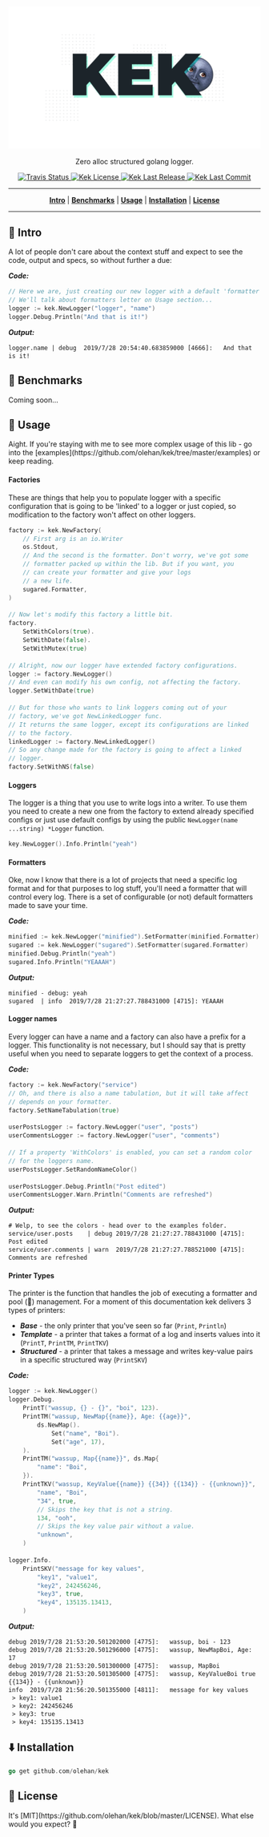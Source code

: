 <p align="center">
    <a href="https://github.com/olehan/kek">
        <img alt="Kek Logo" src="https://raw.githubusercontent.com/olehan/logo/master/kek.png" width="546">
    </a>
</p>

<p align="center">
    Zero alloc structured golang logger.
</p>

<p align="center">
    <a href="https://travis-ci.org/olehan/kek">
        <img alt="Travis Status" src="https://travis-ci.org/olehan/kek.svg?branch=master">
    </a>
    <a href="https://github.com/olehan/kek/blob/master/LICENSE">
        <img alt="Kek License" src="https://img.shields.io/github/license/mashape/apistatus.svg">
    </a>
    <a href="https://github.com/olehan/kek/releases">
        <img alt="Kek Last Release" src="https://img.shields.io/github/release-date/olehan/kek">
    </a>
    <a href="https://github.com/olehan/kek/releases">
        <img alt="Kek Last Commit" src="https://img.shields.io/github/last-commit/olehan/kek">
    </a>
</p>

----

<p align="center">
    <strong><a href="#intro">Intro</a></strong>
    |
    <strong><a href="#benchmarks">Benchmarks</a></strong>
    |
    <strong><a href="#usage">Usage</a></strong>
    |
    <strong><a href="#installation">Installation</a></strong>
    |
    <strong><a href="#license">License</a></strong>
</p>

----

<h2 id="intro">🌚 Intro</h2>
A lot of people don't care about the context stuff and expect to see the code,
output and specs, so without further a due:

***Code:***
```go
// Here we are, just creating our new logger with a default 'formatter'.
// We'll talk about formatters letter on Usage section...
logger := kek.NewLogger("logger", "name")
logger.Debug.Println("And that is it!")
```
***Output:***
```
logger.name | debug  2019/7/28 20:54:40.683859000 [4666]:   And that is it!
```

<h2 id="benchmarks">🏃 Benchmarks</h2>
Coming soon...

<h2 id="usage">🔧 Usage</h2>
Aight. If you're staying with me to see more complex usage of this lib - go into the
[examples](https://github.com/olehan/kek/tree/master/examples) or keep reading.

#### Factories
These are things that help you to populate logger with a specific configuration that
is going to be 'linked' to a logger or just copied, so modification to the factory won't
affect on other loggers.

```go
factory := kek.NewFactory(
    // First arg is an io.Writer
    os.Stdout,
    // And the second is the formatter. Don't worry, we've got some
    // formatter packed up within the lib. But if you want, you
    // can create your formatter and give your logs
    // a new life.
    sugared.Formatter,
)

// Now let's modify this factory a little bit.
factory.
    SetWithColors(true).
    SetWithDate(false).
    SetWithMutex(true)

// Alright, now our logger have extended factory configurations.
logger := factory.NewLogger()
// And even can modify his own config, not affecting the factory.
logger.SetWithDate(true)

// But for those who wants to link loggers coming out of your
// factory, we've got NewLinkedLogger func.
// It returns the same logger, except its configurations are linked
// to the factory.
linkedLogger := factory.NewLinkedLogger()
// So any change made for the factory is going to affect a linked
// logger.
factory.SetWithNS(false)
```

#### Loggers
The logger is a thing that you use to write logs into a writer.
To use them you need to create a new one from the factory to extend
already specified configs or just use default configs by using the
public `NewLogger(name ...string) *Logger` function.
```go
key.NewLogger().Info.Println("yeah")
```

#### Formatters
Oke, now I know that there is a lot of projects that need a specific
log format and for that purposes to log stuff, you'll need
a formatter that will control every log. There is a set of configurable
(or not) default formatters made to save your time.

***Code:***
```go
minified := kek.NewLogger("minified").SetFormatter(minified.Formatter)
sugared := kek.NewLogger("sugared").SetFormatter(sugared.Formatter)
minified.Debug.Println("yeah")
sugared.Info.Println("YEAAAH")
``` 
***Output:***
```
minified - debug: yeah
sugared  | info  2019/7/28 21:27:27.788431000 [4715]: YEAAAH
```

#### Logger names
Every logger can have a name and a factory can also have a prefix for
a logger. This functionality is not necessary, but I should say that
is pretty useful when you need to separate loggers to get the context
of a process.

***Code:***
```go
factory := kek.NewFactory("service")
// Oh, and there is also a name tabulation, but it will take affect
// depends on your formatter.
factory.SetNameTabulation(true)

userPostsLogger := factory.NewLogger("user", "posts")
userCommentsLogger := factory.NewLogger("user", "comments")

// If a property 'WithColors' is enabled, you can set a random color
// for the loggers name.
userPostsLogger.SetRandomNameColor()

userPostsLogger.Debug.Println("Post edited")
userCommentsLogger.Warn.Println("Comments are refreshed")
```

***Output:***
```
# Welp, to see the colors - head over to the examples folder.
service/user.posts    | debug 2019/7/28 21:27:27.788431000 [4715]: Post edited
service/user.comments | warn  2019/7/28 21:27:27.788521000 [4715]: Comments are refreshed
```

#### Printer Types
The printer is the function that handles the job of executing a formatter and pool (🚰) management.
For a moment of this documentation kek delivers 3 types of printers:
* ***Base*** - the only printer that you've seen so far (`Print`, `Println`)
* ***Template*** - a printer that takes a format of a log and inserts values into it
(`PrintT`, `PrintTM`, `PrintTKV`)
* ***Structured*** - a printer that takes a message and writes key-value pairs in a specific structured way (`PrintSKV`)

***Code:***
```go
logger := kek.NewLogger()
logger.Debug.
    PrintT("wassup, {} - {}", "boi", 123).
    PrintTM("wassup, NewMap{{name}}, Age: {{age}}",
        ds.NewMap().
            Set("name", "Boi").
            Set("age", 17),
    ).
    PrintTM("wassup, Map{{name}}", ds.Map{
        "name": "Boi",
    }).
    PrintTKV("wassup, KeyValue{{name}} {{34}} {{134}} - {{unknown}}",
        "name", "Boi",
        "34", true,
        // Skips the key that is not a string.
        134, "ooh",
        // Skips the key value pair without a value.
        "unknown",
    )

logger.Info.
    PrintSKV("message for key values",
        "key1", "value1",
        "key2", 242456246,
        "key3", true,
        "key4", 135135.13413,
    )
```

***Output:***
```
debug 2019/7/28 21:53:20.501202000 [4775]:   wassup, boi - 123
debug 2019/7/28 21:53:20.501296000 [4775]:   wassup, NewMapBoi, Age: 17
debug 2019/7/28 21:53:20.501300000 [4775]:   wassup, MapBoi
debug 2019/7/28 21:53:20.501305000 [4775]:   wassup, KeyValueBoi true {{134}} - {{unknown}}
info  2019/7/28 21:56:20.501355000 [4811]:   message for key values
 > key1: value1
 > key2: 242456246
 > key3: true
 > key4: 135135.13413
```

<h2 id="installation">⬇️ Installation</h2>

```go
go get github.com/olehan/kek
```

<h2 id="license">🔖 License</h2>
It's [MIT](https://github.com/olehan/kek/blob/master/LICENSE).
What else would you expect? 🌚
